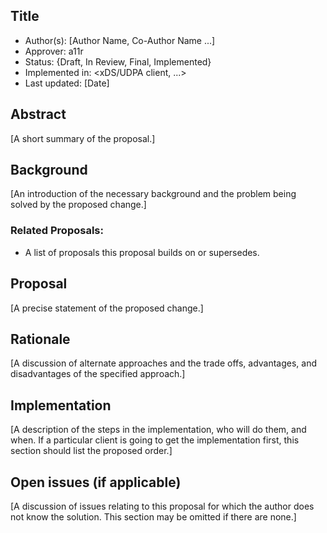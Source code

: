Title
----
* Author(s): [Author Name, Co-Author Name ...]
* Approver: a11r
* Status: {Draft, In Review, Final, Implemented}
* Implemented in: <xDS/UDPA client, ...>
* Last updated: [Date]

## Abstract

[A short summary of the proposal.]

## Background

[An introduction of the necessary background and the problem being solved by the proposed change.]


### Related Proposals:
* A list of proposals this proposal builds on or supersedes.

## Proposal

[A precise statement of the proposed change.]

## Rationale

[A discussion of alternate approaches and the trade offs, advantages, and disadvantages of the specified approach.]


## Implementation

[A description of the steps in the implementation, who will do them, and when.  If a particular client is going to get the implementation first, this section should list the proposed order.]

## Open issues (if applicable)

[A discussion of issues relating to this proposal for which the author does not  know the solution. This section may be omitted if there are none.]
